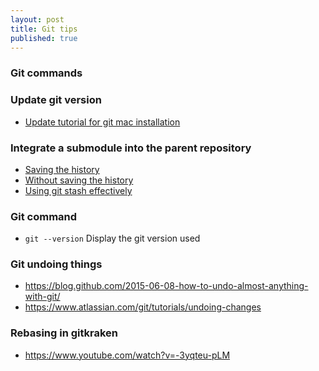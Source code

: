 ```yaml
---
layout: post
title: Git tips
published: true
---
```


### Git commands 
 
<script src="https://gist.github.com/sinsunsan/6c6fc64b0f09e92ff5906ea68d59a756.js"></script>
 
### Update  git version 

* [Update tutorial for git mac installation](https://coolestguidesontheplanet.com/install-update-latest-version-git-mac-osx-10-9-mavericks/)

### Integrate a submodule into the parent repository

* [Saving the history](http://x3ro.de/2013/09/01/Integrating-a-submodule-into-the-parent-repository.html)
* [Without saving the history](http://stackoverflow.com/questions/1759587/un-submodule-a-git-submodule/1789374#1789374)
* [Using git stash effectively](https://www.atlassian.com/git/tutorials/git-stash#stashing-your-work)


### Git command 

* `git --version` Display  the git version used

### Git undoing things 

* https://blog.github.com/2015-06-08-how-to-undo-almost-anything-with-git/
* https://www.atlassian.com/git/tutorials/undoing-changes

### Rebasing in gitkraken 

* https://www.youtube.com/watch?v=-3yqteu-pLM
